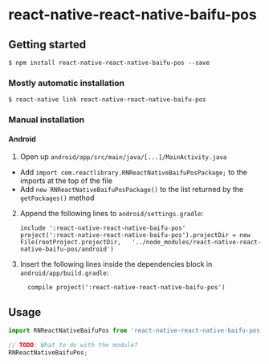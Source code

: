 
# react-native-react-native-baifu-pos

## Getting started

`$ npm install react-native-react-native-baifu-pos --save`

### Mostly automatic installation

`$ react-native link react-native-react-native-baifu-pos`

### Manual installation


#### Android

1. Open up `android/app/src/main/java/[...]/MainActivity.java`
  - Add `import com.reactlibrary.RNReactNativeBaifuPosPackage;` to the imports at the top of the file
  - Add `new RNReactNativeBaifuPosPackage()` to the list returned by the `getPackages()` method
2. Append the following lines to `android/settings.gradle`:
  	```
  	include ':react-native-react-native-baifu-pos'
  	project(':react-native-react-native-baifu-pos').projectDir = new File(rootProject.projectDir, 	'../node_modules/react-native-react-native-baifu-pos/android')
  	```
3. Insert the following lines inside the dependencies block in `android/app/build.gradle`:
  	```
      compile project(':react-native-react-native-baifu-pos')
  	```


## Usage
```javascript
import RNReactNativeBaifuPos from 'react-native-react-native-baifu-pos';

// TODO: What to do with the module?
RNReactNativeBaifuPos;
```
  